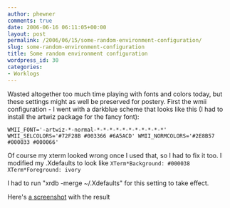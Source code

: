 ```yaml
---
author: phewner
comments: true
date: 2006-06-16 06:11:05+00:00
layout: post
permalink: /2006/06/15/some-random-environment-configuration/
slug: some-random-environment-configuration
title: Some random environment configuration
wordpress_id: 30
categories:
- Worklogs
---
```


Wasted altogether too much time playing with fonts and colors today, but these settings might as well be preserved for postery.  First the wmii configuration - I went with a darkblue scheme that looks like this (I had to install the artwiz package for the fancy font):

`
WMII_FONT='-artwiz-*-normal-*-*-*-*-*-*-*-*-*-*-*'
WMII_SELCOLORS='#72F28B #003366 #6A5ACD'
WMII_NORMCOLORS='#2E8B57 #000033 #000066'
`

Of course my xterm looked wrong once I used that, so I had to fix it too.  I modified my .Xdefaults to look like
`
XTerm*Background: #000038
XTerm*Foreground: ivory
`

I had to run "xrdb -merge ~/.Xdefaults" for this setting to take effect.

Here's [a screenshot](http://technofetish.net/buffaloblog/files/screenshot.gif) with the result
